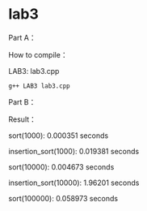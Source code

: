 # lab3

Part A：

How to compile：

LAB3: lab3.cpp

	g++ LAB3 lab3.cpp

Part B：

Result：

sort(1000): 0.000351 seconds

insertion_sort(1000): 0.019381 seconds

sort(10000): 0.004673 seconds

insertion_sort(10000): 1.96201 seconds

sort(100000): 0.058973 seconds
